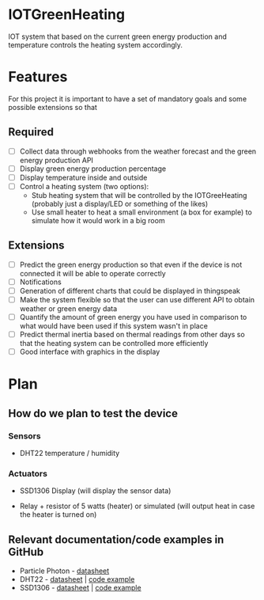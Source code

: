 # IOTGreenHeating
IOT system that based on the current green energy production and temperature controls the heating system accordingly.


# Features

For this project it is important to have a set of mandatory goals and some possible extensions so that

## Required

* [ ] Collect data through webhooks from the weather forecast and the green energy production API
* [ ] Display green energy production percentage
* [ ] Display temperature inside and outside
* [ ] Control a heating system (two options):
  * Stub heating system that will be controlled by the IOTGreeHeating (probably just a display/LED or something of the likes)
  * Use small heater to heat a small environment (a box for example) to simulate how it would work in a big room

## Extensions

* [ ] Predict the green energy production so that even if the device is not connected it will be able to operate correctly
* [ ] Notifications
* [ ] Generation of different charts that could be displayed in thingspeak
* [ ] Make the system flexible so that the user can use different API to obtain weather or green energy data
* [ ] Quantify the amount of green energy you have used in comparison to what would have been used if this system wasn't in place
* [ ] Predict thermal inertia based on thermal readings from other days so that the heating system can be controlled more efficiently
* [ ] Good interface with graphics in the display

# Plan

## How do we plan to test the device

### Sensors
 * DHT22 temperature / humidity
 
### Actuators
 * SSD1306 Display (will display the sensor data)

 * Relay + resistor of 5 watts (heater) or simulated (will output heat in case the heater is turned on)

## Relevant documentation/code examples in GitHub

* Particle Photon - [datasheet](https://docs.particle.io/assets/pdfs/datasheets/photon-datasheet.pdf)
* DHT22 - [datasheet](https://www.sparkfun.com/datasheets/Sensors/Temperature/DHT22.pdf) | [code example](https://github.com/piettetech/PietteTech_DHT)
* SSD1306 - [datasheet](https://cdn-shop.adafruit.com/datasheets/SSD1306.pdf) | [code example](https://github.com/adafruit/Adafruit_SSD1306)
